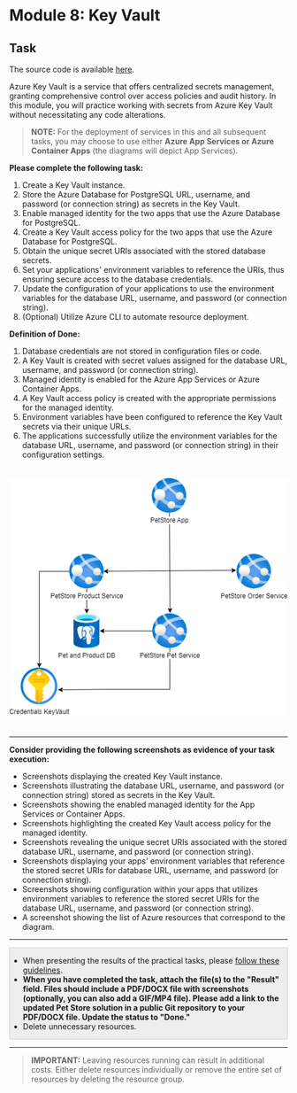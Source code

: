 # Module 8: Key Vault

## Task

The source code is available [here](../../../petstore).

Azure Key Vault is a service that offers centralized secrets management, granting comprehensive control over access policies and audit history. In this module, you will practice working with secrets from Azure Key Vault without necessitating any code alterations.

> **NOTE:** For the deployment of services in this and all subsequent tasks, you may choose to use either **Azure App Services or Azure Container Apps** (the diagrams will depict App Services).

**Please complete the following task:**

1. Create a Key Vault instance.
2. Store the Azure Database for PostgreSQL URL, username, and password (or connection string) as secrets in the Key Vault.
3. Enable managed identity for the two apps that use the Azure Database for PostgreSQL.
4. Create a Key Vault access policy for the two apps that use the Azure Database for PostgreSQL.
5. Obtain the unique secret URIs associated with the stored database secrets.
6. Set your applications' environment variables to reference the URIs, thus ensuring secure access to the database credentials.
7. Update the configuration of your applications to use the environment variables for the database URL, username, and password (or connection string).
8. (Optional) Utilize Azure CLI to automate resource deployment.

**Definition of Done:**

1. Database credentials are not stored in configuration files or code.
2. A Key Vault is created with secret values assigned for the database URL, username, and password (or connection string).
3. Managed identity is enabled for the Azure App Services or Azure Container Apps.
4. A Key Vault access policy is created with the appropriate permissions for the managed identity.
5. Environment variables have been configured to reference the Key Vault secrets via their unique URLs.
6. The applications successfully utilize the environment variables for the database URL, username, and password (or connection string) in their configuration settings.

<img src="images/scheme.png" width="550" style="margin: 20px 0; display: inline-block;"/>

<hr>

**Consider providing the following screenshots as evidence of your task execution:**

- Screenshots displaying the created Key Vault instance.
- Screenshots illustrating the database URL, username, and password (or connection string) stored as secrets in the Key Vault.
- Screenshots showing the enabled managed identity for the App Services or Container Apps.
- Screenshots highlighting the created Key Vault access policy for the managed identity.
- Screenshots revealing the unique secret URIs associated with the stored database URL, username, and password (or connection string).
- Screenshots displaying your apps' environment variables that reference the stored secret URIs for database URL, username, and password (or connection string).
- Screenshots showing configuration within your apps that utilizes environment variables to reference the stored secret URIs for the database URL, username, and password (or connection string).
- A screenshot showing the list of Azure resources that correspond to the diagram.

<hr>

<div style="border: 1px solid #ccc; background-color: #eee;">
  <ul>
    <li>When presenting the results of the practical tasks, please <a href="../common/presenting-results/presenting-results.md">follow these guidelines</a>.</li>
    <li><strong>When you have completed the task, attach the file(s) to the "Result" field. Files should include a PDF/DOCX file with screenshots (optionally, you can also add a GIF/MP4 file). Please add a link to the updated Pet Store solution in a public Git repository to your PDF/DOCX file. Update the status to "Done."</strong></li>
    <li>Delete unnecessary resources.</li>
  </ul>
</div>
<hr>

>**IMPORTANT:** Leaving resources running can result in additional costs. Either delete resources individually or remove the entire set of resources by deleting the resource group.
